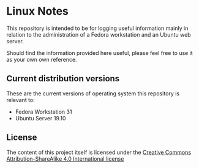 # Linux Notes

This repository is intended to be for logging useful information mainly in relation to the administration of a Fedora workstation and an Ubuntu web server.

Should find the information provided here useful, please feel free to use it as your own own reference.

## Current distribution versions

These are the current versions of operating system this repository is relevant to:

- Fedora Workstation 31
- Ubuntu Server 19.10

## License

The content of this project itself is licensed under the [Creative Commons Attribution-ShareAlike 4.0 International license](LICENSE.md)

